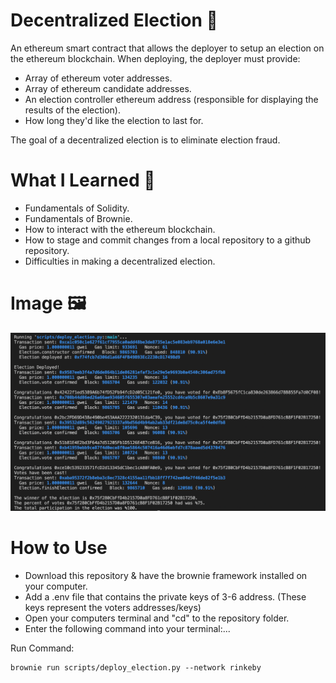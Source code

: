 # Decentralized Election :bust_in_silhouette:

An ethereum smart contract that allows the deployer to setup an election on the ethereum blockchain. When deploying, the deployer must provide:

* Array of ethereum voter addresses.
* Array of ethereum candidate addresses.
* An election controller ethereum address (responsible for displaying the results of the election).
* How long they'd like the election to last for.

The goal of a decentralized election is to eliminate election fraud.

# What I Learned :notebook:

* Fundamentals of Solidity.
* Fundamentals of Brownie.
* How to interact with the ethereum blockchain.
* How to stage and commit changes from a local repository to a github repository.
* Difficulties in making a decentralized election.

# Image :framed_picture:

![Picture](https://github.com/MED-1996/Decentralized_Election/blob/main/Election_Voting_Results.png)

# How to Use

* Download this repository & have the brownie framework installed on your computer.
* Add a .env file that contains the private keys of 3-6 address. (These keys represent the voters addresses/keys)
* Open your computers terminal and "cd" to the repository folder.
* Enter the following command into your terminal:...

Run Command:

	brownie run scripts/deploy_election.py --network rinkeby
